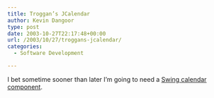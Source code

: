 ```yaml
---
title: Troggan’s JCalendar
author: Kevin Dangoor
type: post
date: 2003-10-27T22:17:48+00:00
url: /2003/10/27/troggans-jcalendar/
categories:
  - Software Development

---
```

I bet sometime sooner than later I&#8217;m going to need a [Swing calendar component][1].

 [1]: http://www.tafferkakao.net/wannawork/index.php?Page=projects/jcalendar "wannawork.de - Projects"